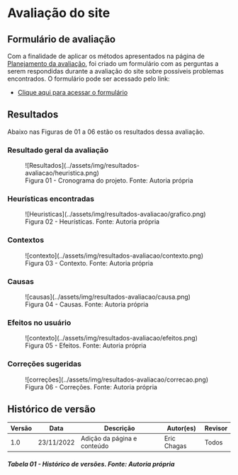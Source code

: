 # Avaliação do site

## Formulário de avaliação

Com a finalidade de aplicar os métodos apresentados na página de [Planejamento da avaliação](https://interacao-humano-computador.github.io/2022.2-UnbIdiomas/Design%2C%20Avaliação%20e%20Desenvolvimento/planejamento/), foi criado um formulário com as perguntas a serem respondidas durante a avaliação do site sobre possíveis problemas encontrados. O formulário pode ser acessado pelo link:

- [Clique aqui para acessar o formulário](https://forms.gle/oDb8paomfYsQzZxX6)

## Resultados

Abaixo nas Figuras de 01 a 06 estão os resultados dessa avaliação.

### Resultado geral da avaliação

<figure markdown>
![Resultados](../assets/img/resultados-avaliacao/heuristica.png)
<figcaption>Figura 01 - Cronograma do projeto. Fonte: Autoria própria</figcaption>
</figure>


### Heurísticas encontradas

<figure markdown>
![Heuristicas](../assets/img/resultados-avaliacao/grafico.png)
<figcaption>Figura 02 - Heurísticas. Fonte: Autoria própria</figcaption>
</figure>

### Contextos

<figure markdown>
![contexto](../assets/img/resultados-avaliacao/contexto.png)
<figcaption>Figura 03 - Contexto. Fonte: Autoria própria</figcaption>
</figure>

### Causas

<figure markdown>
![causas](../assets/img/resultados-avaliacao/causa.png)
<figcaption>Figura 04 - Causas. Fonte: Autoria própria</figcaption>
</figure>

### Efeitos no usuário

<figure markdown>
![contexto](../assets/img/resultados-avaliacao/efeitos.png)
<figcaption>Figura 05 - Efeitos. Fonte: Autoria própria</figcaption>
</figure>

### Correções sugeridas

<figure markdown>
![correções](../assets/img/resultados-avaliacao/correcao.png)
<figcaption>Figura 06 - Correções. Fonte: Autoria própria</figcaption>
</figure>

## Histórico de versão

| Versão | Data       | Descrição                   | Autor(es)   | Revisor |
| ------ | ---------- | --------------------------- | ----------- | ------- |
| 1.0    | 23/11/2022 | Adição da página e conteúdo | Eric Chagas | Todos   |


##### Tabela 01 - Histórico de versões. Fonte: Autoria própria